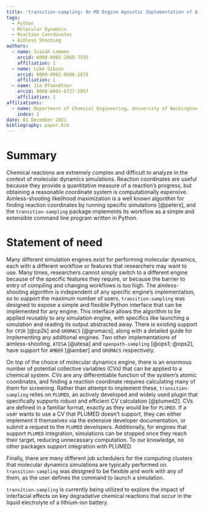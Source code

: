 ```yaml
---
title: 'transition-sampling: An MD Engine Agnostic Implementation of Aimless-Shooting Likelihood Maximization'
tags:
  - Python
  - Molecular Dynamics
  - Reaction Coordinates
  - Aimless Shooting
authors:
  - name: Isaiah Lemmon
    orcid: 0000-0002-2660-7535
    affiliation: 1
  - name: Luke Gibson
    orcid: 0000-0002-8696-1878
    affiliation: 1
  - name: Jim Pfaendtner
    orcid: 0000-0001-6727-2957
    affiliation: 1
affiliations:
  - name: Department of Chemical Engineering, University of Washington, Seattle, Washington 98195, USA
    index: 1
date: 01 December 2021
bibliography: paper.bib
---
```

  
# Summary

Chemical reactions are extremely complex and difficult to analyze in the context of molecular dynamics simulations.
Reaction coordinates are useful because they provide a quantitative measure of a reaction’s progress, but obtaining a
reasonable coordinate system is computationally expensive. Aimless-shooting likelihood maximization is a well known
algorithm for finding reaction coordinates by running specific simulations [@peters], and the `transition-sampling` package
implements its workflow as a simple and extensible command line program written in Python. 

# Statement of need 

Many different simulation engines exist for performing molecular dynamics, each with a different workflow or features that
researchers may want to use. Many times, researchers cannot simply switch to a different engine because of the specific
features they require, or because the barrier to entry of compiling and changing workflows is too high. The
aimless-shooting algorithm is independent of any specific engine’s implementation, so to support the maximum number of
users, `transition-sampling` was designed to expose a simple and flexible Python interface that can be implemented for any
engine. This interface allows the algorithm to be applied reusably to any simulation engine, with specifics like
launching a simulation and reading its output abstracted away. There is existing support for `CP2K` [@cp2k] and `GROMACS` [@gromacs], along
with a detailed guide for implementing any additional engines. Two other implementations of aimless-shooting, `ATESA` [@atesa] and
`openpath-sampling` [@ops1; @ops2], have support for `AMBER` [@amber] and `GROMACS` respectively.

On top of the choice of molecular dynamics engine,
there is an enormous number of potential collective variables (CVs) that can be applied to a chemical system. CVs are
any differentiable function of the system’s atomic coordinates, and finding a reaction coordinate requires calculating
many of them for screening. Rather than attempt to implement these, `transition-sampling` relies on `PLUMED`, an actively
developed and widely used plugin that specifically supports robust and efficient CV calculation [@plumed2]. CVs are defined in a
familiar format, exactly as they would be for `PLUMED`. If a user wants to use a CV that PLUMED doesn’t support, they can
either implement it themselves via the extensive developer documentation, or submit a request to the `PLUMED` developers.
Additionally, for engines that support `PLUMED` integration, simulations can be stopped once they reach their target,
reducing unnecessary computation. To our knowledge, no other packages support integration with PLUMED.

Finally, there are many different job schedulers for the computing clusters that molecular dynamics simulations are typically performed
on. `transition-sampling` was designed to be flexible and work with any of them, as the user defines the command to launch
a simulation.

`transition-sampling` is currently being utilized to explore the impact of interfacial effects on key
degradative chemical reactions that occur in the liquid electrolyte of a lithium-ion battery.





